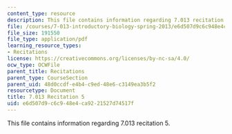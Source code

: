 ```yaml
---
content_type: resource
description: This file contains information regarding 7.013 recitation 5.
file: /courses/7-013-introductory-biology-spring-2013/e6d507d9c6c948e4ca9221527d74517f_MIT7_013S12_Recitation_5.pdf
file_size: 191550
file_type: application/pdf
learning_resource_types:
- Recitations
license: https://creativecommons.org/licenses/by-nc-sa/4.0/
ocw_type: OCWFile
parent_title: Recitations
parent_type: CourseSection
parent_uid: 48d0ccdf-e4b4-c9ed-48e6-c3149ea3b5f2
resourcetype: Document
title: 7.013 Recitation 5
uid: e6d507d9-c6c9-48e4-ca92-21527d74517f
---
```

This file contains information regarding 7.013 recitation 5.